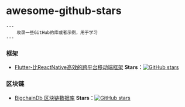 # awesome-github-stars
```
---
    收录一些GitHub的库或者示例，用于学习
---
```



### 框架

* [Flutter-比ReactNative高效的跨平台移动端框架](https://github.com/flutter/flutter)   **Stars：**[![GitHub stars](https://img.shields.io/github/stars/flutter/flutter.svg?style=plastic&label=Star)](https://github.com/flutter/flutter)

### 区块链

* [BigchainDb 区块链数据库](https://github.com/bigchaindb/bigchaindb)     **Stars：**[![GitHub stars](https://img.shields.io/github/stars/bigchaindb/bigchaindb.svg?style=plastic&label=Star)](https://github.com/bigchaindb/bigchaindb)